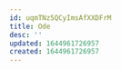```yaml
---
id: uqmTNz5QCyImsAfXXDFrM
title: Ode
desc: ''
updated: 1644961726957
created: 1644961726957
---
```


